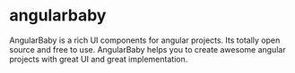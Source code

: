 # angularbaby
AngularBaby is a rich UI components for angular projects. Its totally open source and free to use. AngularBaby helps you to create awesome angular projects with great UI and great implementation.
